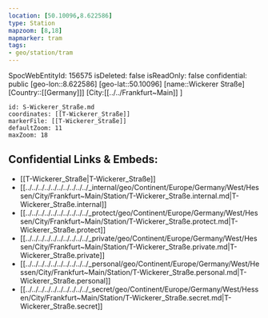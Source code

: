 ```yaml
---
location: [50.10096,8.622586]
type: Station 
mapzoom: [8,18] 
mapmarker: tram 
tags:
- geo/station/tram
---
```

SpocWebEntityId: 156575
isDeleted: false
isReadOnly: false
confidential: public
[geo-lon::8.622586]
[geo-lat::50.10096]
[name::Wickerer Straße]
[Country::[[Germany]]]
[City:[[../../Frankfurt~Main]] ]


```leaflet
id: S-Wickerer_Straße.md
coordinates: [[T-Wickerer_Straße]]
markerFile: [[T-Wickerer_Straße]]
defaultZoom: 11 
maxZoom: 18
```


## Confidential Links & Embeds: 
- [[T-Wickerer_Straße|T-Wickerer_Straße]] 
- [[../../../../../../../../../../_internal/geo/Continent/Europe/Germany/West/Hessen/City/Frankfurt~Main/Station/T-Wickerer_Straße.internal.md|T-Wickerer_Straße.internal]] 
- [[../../../../../../../../../../_protect/geo/Continent/Europe/Germany/West/Hessen/City/Frankfurt~Main/Station/T-Wickerer_Straße.protect.md|T-Wickerer_Straße.protect]] 
- [[../../../../../../../../../../_private/geo/Continent/Europe/Germany/West/Hessen/City/Frankfurt~Main/Station/T-Wickerer_Straße.private.md|T-Wickerer_Straße.private]] 
- [[../../../../../../../../../../_personal/geo/Continent/Europe/Germany/West/Hessen/City/Frankfurt~Main/Station/T-Wickerer_Straße.personal.md|T-Wickerer_Straße.personal]] 
- [[../../../../../../../../../../_secret/geo/Continent/Europe/Germany/West/Hessen/City/Frankfurt~Main/Station/T-Wickerer_Straße.secret.md|T-Wickerer_Straße.secret]] 
